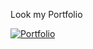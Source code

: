 Look my Portfolio

[![Portfolio](https://img.shields.io/website?up_message=Portfolio&url=github.com/abdelilah-elaziri/next-travels)](github.com/abdelilah-elaziri/next-travels/)